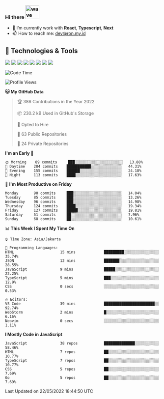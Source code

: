 ### Hi there <img src="https://i.ibb.co/q0Hx1KK/wave.gif" alt="wave" width="45px">

- 🌱 I’m currently work with **React**, **Typescript**, **Next**
- 📫 How to reach me: dev@ron.my.id

## 🔧 Technologies & Tools

![](https://img.shields.io/badge/OS-Linux-informational?style=flat&logo=linux&logoColor=white&color=2bbc8a)
![](https://img.shields.io/badge/OS-Windows-informational?style=flat&logo=windows&logoColor=white&color=2bbc8a)
![](https://img.shields.io/badge/Code-JavaScript-informational?style=flat&logo=javascript&logoColor=white&color=2bbc8a)
![](https://img.shields.io/badge/Code-Golang-informational?style=flat&logo=go&logoColor=white&color=2bbc8a)
![](https://img.shields.io/badge/Code-React-informational?style=flat&logo=react&logoColor=white&color=2bbc8a)
![](https://img.shields.io/badge/Code-Next-informational?style=flat&logo=next.js&logoColor=white&color=2bbc8a)
![](https://img.shields.io/badge/Shell-Bash-informational?style=flat&logo=gnu-bash&logoColor=white&color=2bbc8a)
![](https://img.shields.io/badge/Tools-Docker-informational?style=flat&logo=docker&logoColor=white&color=2bbc8a)

<!--START_SECTION:waka-->
![Code Time](http://img.shields.io/badge/Code%20Time-0%20secs-blue)

![Profile Views](http://img.shields.io/badge/Profile%20Views-5-blue)

**🐱 My GitHub Data** 

> 🏆 386 Contributions in the Year 2022
 > 
> 📦 230.2 kB Used in GitHub's Storage 
 > 
> 💼 Opted to Hire
 > 
> 📜 63 Public Repositories 
 > 
> 🔑 24 Private Repositories  
 > 
**I'm an Early 🐤** 

```text
🌞 Morning    89 commits     ███░░░░░░░░░░░░░░░░░░░░░░   13.88% 
🌆 Daytime    284 commits    ███████████░░░░░░░░░░░░░░   44.31% 
🌃 Evening    155 commits    ██████░░░░░░░░░░░░░░░░░░░   24.18% 
🌙 Night      113 commits    ████░░░░░░░░░░░░░░░░░░░░░   17.63%

```
📅 **I'm Most Productive on Friday** 

```text
Monday       90 commits     ███░░░░░░░░░░░░░░░░░░░░░░   14.04% 
Tuesday      85 commits     ███░░░░░░░░░░░░░░░░░░░░░░   13.26% 
Wednesday    96 commits     ███░░░░░░░░░░░░░░░░░░░░░░   14.98% 
Thursday     124 commits    ████░░░░░░░░░░░░░░░░░░░░░   19.34% 
Friday       127 commits    █████░░░░░░░░░░░░░░░░░░░░   19.81% 
Saturday     51 commits     ██░░░░░░░░░░░░░░░░░░░░░░░   7.96% 
Sunday       68 commits     ██░░░░░░░░░░░░░░░░░░░░░░░   10.61%

```


📊 **This Week I Spent My Time On** 

```text
⌚︎ Time Zone: Asia/Jakarta

💬 Programming Languages: 
HTML                     15 mins             █████████░░░░░░░░░░░░░░░░   35.74% 
JSON                     12 mins             ███████░░░░░░░░░░░░░░░░░░   28.55% 
JavaScript               9 mins              █████░░░░░░░░░░░░░░░░░░░░   22.25% 
TypeScript               5 mins              ███░░░░░░░░░░░░░░░░░░░░░░   12.9% 
CSS                      0 secs              ░░░░░░░░░░░░░░░░░░░░░░░░░   0.53%

🔥 Editors: 
VS Code                  39 mins             ███████████████████████░░   92.74% 
WebStorm                 2 mins              █░░░░░░░░░░░░░░░░░░░░░░░░   6.16% 
Neovim                   0 secs              ░░░░░░░░░░░░░░░░░░░░░░░░░   1.11%

```

**I Mostly Code in JavaScript** 

```text
JavaScript               38 repos            ██████████████░░░░░░░░░░░   58.46% 
HTML                     7 repos             ██░░░░░░░░░░░░░░░░░░░░░░░   10.77% 
TypeScript               7 repos             ██░░░░░░░░░░░░░░░░░░░░░░░   10.77% 
CSS                      5 repos             ██░░░░░░░░░░░░░░░░░░░░░░░   7.69% 
Go                       5 repos             ██░░░░░░░░░░░░░░░░░░░░░░░   7.69%

```



 Last Updated on 22/05/2022 18:44:50 UTC
<!--END_SECTION:waka-->
